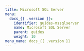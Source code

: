 ```yaml
---
title: Microsoft SQL Server
menu:
  docs_{{ .version }}:
    identifier: guides-mssqlserver
    name: Microsoft SQL Server
    parent: guides
    weight: 10
menu_name: docs_{{ .version }}
---
```

